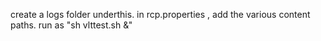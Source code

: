 create a logs folder underthis.
in rcp.properties , add the various content paths.
run as "sh vlttest.sh &"
